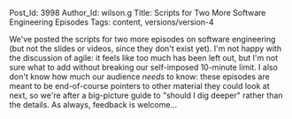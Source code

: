 Post_Id: 3998
Author_Id: wilson.g
Title: Scripts for Two More Software Engineering Episodes
Tags: content, versions/version-4

<p>We've posted the scripts for two more episodes on software engineering (but not the slides or videos, since they don't exist yet). I'm not happy with the discussion of agile: it feels like too much has been left out, but I'm not sure what to add without breaking our self-imposed 10-minute limit.  I also don't know how much our audience <em>needs</em> to know: these episodes are meant to be end-of-course pointers to other material they could look at next, so we're after a big-picture guide to "should I dig deeper" rather than the details. As always, feedback is welcome...</p>
